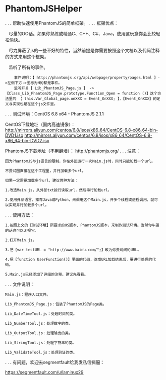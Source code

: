 # PhantomJSHelper
.
.
.
帮助快速使用PhantomJS的简单框架。
.
.
.
框架优点：

    尽量的OO话。如果你熟练或精通C、C++、C#、Java，使用这玩意你会比较轻松愉快。
    
    尽力屏蔽了js的一些不好的特性，当然前提是你需要按照这个文档以及代码注释的方式来用这个框架。
    
    监听了所有的事件。
    
        事件说明：【 http://phantomjs.org/api/webpage/property/pages.html 】->左侧下方->图标为H的都是事件。
        监听开关【 Lib_PhantomJS_Page.js 】 -> 【Class_Lib_PhantomJS_Page.prototype.Function_Open = function ()】这个方法里的 【 this.Var_Global_page.onXXX = Event_OnXXX; 】，【Event_OnXXX】的定义与实现也是在这个js文件里。
.
.
.
测试环境：CentOS 6.8 x64 - PhantomJS 2.1.1

CentOS下载地址（国内高速镜像）：
http://mirrors.aliyun.com/centos/6.8/isos/x86_64/CentOS-6.8-x86_64-bin-DVD1.iso
http://mirrors.aliyun.com/centos/6.8/isos/x86_64/CentOS-6.8-x86_64-bin-DVD2.iso

PhantomJS下载地址（不用翻墙）：
http://phantomjs.org/
.
.
.
注意：

    因为PhantomJS与js语言的限制，你在外部运行一次Main.js时，同时只能加载一个url。
    
    不要试图直接在这个工程里，并行加载多个url。

    如果一定需要加载多个url，建议两种方法：
    
    1.改造Main.js，从外部txt按行读取url，然后串行加载url。
    
    2.使用外部语言，推荐Java或Python，来调用这个Main.js，开多个线程或进程调用，就可以实现并行加载多个url。
.
.
.
使用方法：

    1.按照上文的【测试环境】所要求的OS版本、PhantomJS版本，来制作测试环境。当然你牛逼的话也可以无视它。
    
    2.打开Main.js。
    
    3.把【var testURL = "http://www.baidu.com/";】改为你要访问的URL。
    
    4.把【function UserFunction()】里面的代码，改成URL加载结束后，要进行处理的代码。
    
    5.Main.js已经添加了详细的注释，建议先看看。
.
.
.
文件说明：

    Main.js：程序入口文件。
    
    Lib_PhantomJS_Page.js：包装了PhantomJS的Page类。
    
    Lib_DateTimeTool.js：处理时间的类。
    
    Lib_NumberTool.js：处理数字的类。
    
    Lib_OutputTool.js：处理输出的类。
    
    Lib_StringTool.js：处理字符串的类。
    
    Lib_ValidateTool.js：处理验证的类。
.
.
.
有问题，欢迎去segmentfault给我发私信撕逼：

https://segmentfault.com/u/laminux29
